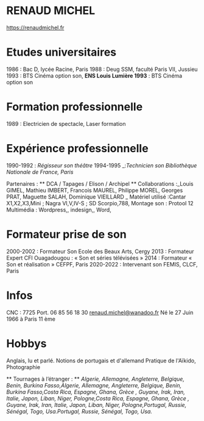 
 # RENAUD MICHEL
https://renaudmichel.fr

# Etudes universitaires
1986 : Bac D, lycée Racine, Paris
1988 : Deug SSM, faculté Paris VII, Jussieu
1993 : BTS Cinéma option son, **ENS Louis Lumière 1993** : BTS Cinéma option son

# Formation professionnelle
1989 : Electricien de spectacle, Laser formation

# Expérience professionnelle
1990-1992 : _Régisseur son théâtre_
1994-1995 _:_Technicien son Bibliothèque Nationale de France, Paris_

Partenaires : ** DCA / Tapages / Elison / Archipel **
Collaborations :_Louis GIMEL, Mathieu IMBERT, Francois MAUREL, Philippe MOREL,
Georges PRAT, Maguette SALAH, Dominique VIEILLARD
_
Matériel utilisé :Cantar X1,X2,X3,Mini ; Nagra VI,V,IV-S ; SD Scorpio,788,
Montage son : Protool 12
Multimédia : Wordpress,, indesign,, Word,

# Formateur prise de son
2000-2002 : Formateur Son Ecole des Beaux Arts, Cergy
2013 : Formateur Expert CFI Ouagadougou : « Son et séries télévisées »
2014 : Formateur « Son et réalisation » CEFPF, Paris
2020-2022 : Intervenant son FEMIS, CLCF, Paris

# Infos
CNC : 7725
Port. 06 85 56 18 30
renaud.michel@wanadoo.fr
Né le 27 Juin 1966 à Paris 11 ème


# Hobbys
Anglais, lu et parlé. Notions de portugais et d'allemand
Pratique de l'Aïkido, Photographie

** Tournages à l’étranger : **
_Algerie, Allemagne, Angleterre, Belgique, Benin, Burkina Fasso,Algerie, Allemagne, Angleterre, Belgique, Benin,
Burkina Fasso,Costa Rica, Espagne, Ghana, Grèce , Guyane, Irak, Iran, Italie, Japon, Liban, Niger, Pologne,Costa Rica, 
Espagne, Ghana, Grèce , Guyane, Irak, Iran, Italie, Japon, Liban, Niger, Pologne,Portugal, Russie, Sénégal, Togo, 
Usa.Portugal, Russie, Sénégal, Togo, Usa._
